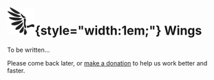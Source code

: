 # ![](../../../img/duik/icons/wing.svg){style="width:1em;"} Wings

To be written...

Please come back later, or [make a donation](http://donate.rxlab.info) to help us work better and faster.